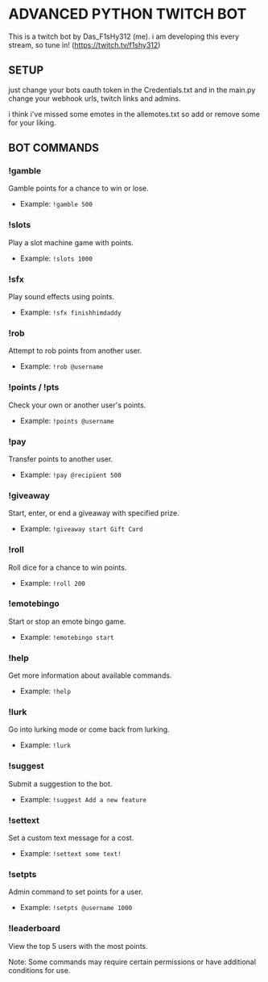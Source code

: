 # ADVANCED PYTHON TWITCH BOT

This is a twitch bot by Das_F1sHy312 (me). i am developing this every stream, so tune in! (https://twitch.tv/f1shy312)

## SETUP
just change your bots oauth token in the Credentials.txt and in the main.py change your webhook urls, twitch links and admins.

i think i've missed some emotes in the allemotes.txt so add or remove some for your liking. 

## BOT COMMANDS

### !gamble
Gamble points for a chance to win or lose.
- Example: `!gamble 500`

### !slots
Play a slot machine game with points.
- Example: `!slots 1000`

### !sfx
Play sound effects using points.
- Example: `!sfx finishhimdaddy`

### !rob
Attempt to rob points from another user.
- Example: `!rob @username`

### !points / !pts
Check your own or another user's points.
- Example: `!points @username`

### !pay
Transfer points to another user.
- Example: `!pay @recipient 500`

### !giveaway
Start, enter, or end a giveaway with specified prize.
- Example: `!giveaway start Gift Card`

### !roll
Roll dice for a chance to win points.
- Example: `!roll 200`

### !emotebingo
Start or stop an emote bingo game.
- Example: `!emotebingo start`

### !help
Get more information about available commands.
- Example: `!help`

### !lurk
Go into lurking mode or come back from lurking.
- Example: `!lurk`

### !suggest
Submit a suggestion to the bot.
- Example: `!suggest Add a new feature`

### !settext
Set a custom text message for a cost.
- Example: `!settext some text!`

### !setpts
Admin command to set points for a user.
- Example: `!setpts @username 1000`

### !leaderboard
View the top 5 users with the most points.

Note: Some commands may require certain permissions or have additional conditions for use.
